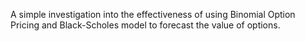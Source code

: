 A simple investigation into the effectiveness of using Binomial Option Pricing and Black-Scholes model to forecast the value of options.

